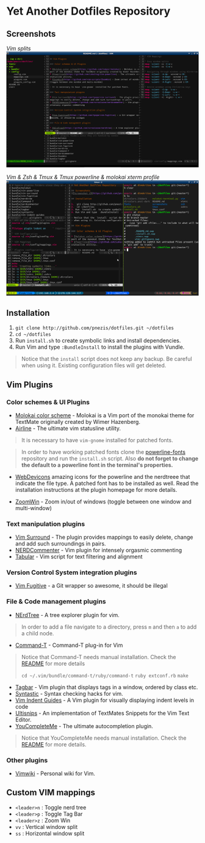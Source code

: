 # Yet Another Dotfiles Repository

## Screenshots

*Vim splits*
![Screenshot 1](https://github.com/pnezis/dotfiles/raw/master/screenshots/vim.png)

*Vim & Zsh & Tmux & Tmux powerline & molokai xterm profile*
![Screenshot 2](https://github.com/pnezis/dotfiles/raw/master/screenshots/tmux.png)

## Installation

1. `git clone http://github.com/pnezis/dotfiles.git ~/dotfiles`
2. `cd ~/dotfiles`
3. Run `install.sh` to create symbolic links and install dependencies.
4. Run Vim and type `:BundleInstall` to install the plugins with Vundle.

> Notice that the `install` script does not keep any backup. Be careful
> when using it. Existing configuration files will get deleted.

## Vim Plugins

### Color schemes & UI Plugins

* [Molokai color scheme](https://github.com/tomasr/molokai) - Molokai is a Vim
port of the monokai theme for TextMate originally created by Wimer Hazenberg.
* [Airline](https://github.com/bling/vim-airline) - The ultimate vim 
statusline utility. 

> It is necessary to have `vim-gnome` installed for patched fonts.

> In order to have working patched fonts clone the 
[powerline-fonts](https://github.com/powerline/fonts) repository and run the
`install.sh` script. Also **do not forget to change the default to a powerline
font in the terminal's properties.**

* [WebDevicons](https://github.com/ryanoasis/vim-webdevicons) amazing icons for
the powerline and the nerdtreee that indicate the file type. A patched font has
to be installed as well. Read the installation instructions at the plugin 
homepage for more details.

* [ZoomWin](https://github.com/vim-scripts/ZoomWin) - Zoom in/out of windows 
(toggle between one window and multi-window)


### Text manipulation plugins

* [Vim Surround](https://github.com/tpope/vim-surround) - The plugin provides 
mappings to easily delete, change and add such surroundings in pairs.
* [NERDCommenter](https://github.com/scrooloose/nerdcommenter) - Vim plugin for 
intensely orgasmic commenting 
* [Tabular](https://github.com/godlygeek/tabular) - Vim script for text 
filtering and alignment 

### Version Control System integration plugins

* [Vim Fugitive](https://github.com/tpope/vim-fugitive) - a Git wrapper so 
awesome, it should be illegal

### File & Code management plugins

* [NErdTree](https://github.com/scrooloose/nerdtree) - A tree explorer plugin 
for vim.

> In order to add a file navigate to a directory, press `m` and then `a` to 
> add a child node.

* [Command-T](https://github.com/wincent/Command-T) - Command-T plug-in for Vim

> Notice that Command-T needs manual installation. Check 
> the [README](https://github.com/wincent/Command-T) for more details
> 
> `cd ~/.vim/bundle/command-t/ruby/command-t`
> `ruby extconf.rb`
> `make`

* [Tagbar](https://github.com/majutsushi/tagbar) - Vim plugin that displays 
tags in a window, ordered by class etc.
* [Syntastic](https://github.com/scrooloose/syntastic) - Syntax checking hacks
 for vim. 
* [Vim Indent Guides](https://github.com/mutewinter/vim-indent-guides) - A Vim 
plugin for visually displaying indent levels in code
* [Ultisnips](https://github.com/SirVer/ultisnips) -  An implementation of 
TextMates Snippets for the Vim Text Editor.
* [YouCompleteMe](https://github.com/Valloric/YouCompleteMe) - The ultimate
autocompletion plugin. 

> Notice that YouCompleteMe needs manual installation. Check the 
> [README](https://github.com/Valloric/YouCompleteMe) for more details.

### Other plugins

* [Vimwiki](https://github.com/vim-scripts/vimwiki) - Personal wiki for Vim.

## Custom VIM mappings

* `<leader>n` : Toggle nerd tree
* `<leader>p` : Toggle Tag Bar
* `<leader>z` : Zoom Win
* `vv` : Vertical window split
* `ss` : Horizontal window split

